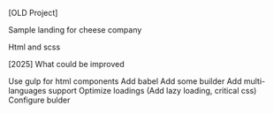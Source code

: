 [OLD Project] 

Sample landing for cheese company 

Html and scss 


[2025] What could be improved 

Use gulp for html components 
Add babel 
Add some builder 
Add multi-languages support 
Optimize loadings (Add lazy loading, critical css) 
Configure bulder 

